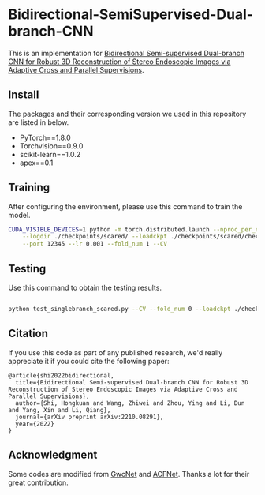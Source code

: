# Bidirectional-SemiSupervised-Dual-branch-CNN
This is an implementation for [Bidirectional Semi-supervised Dual-branch CNN for Robust 3D Reconstruction of Stereo Endoscopic Images via Adaptive Cross and Parallel Supervisions](https://arxiv.org/abs/2210.08291).

## Install
The packages and their corresponding version we used in this repository are listed in below.

- PyTorch==1.8.0
- Torchvision==0.9.0
- scikit-learn==1.0.2
- apex==0.1

## Training
After configuring the environment, please use this command to train the model.

```sh
CUDA_VISIBLE_DEVICES=1 python -m torch.distributed.launch --nproc_per_node=1 train.py \
    --logdir ./checkpoints/scared/ --loadckpt ./checkpoints/scared/checkpoint_scared.ckpt \
    --port 12345 --lr 0.001 --fold_num 1 --CV

```

## Testing
Use this command to obtain the testing results.
```sh

python test_singlebranch_scared.py --CV --fold_num 0 --loadckpt ./checkpoints/scared/checkpoint_scared.ckpt

```


## Citation
If you use this code as part of any published research, we'd really appreciate it if you could cite the following paper:
```
@article{shi2022bidirectional,
  title={Bidirectional Semi-supervised Dual-branch CNN for Robust 3D Reconstruction of Stereo Endoscopic Images via Adaptive Cross and Parallel Supervisions},
  author={Shi, Hongkuan and Wang, Zhiwei and Zhou, Ying and Li, Dun and Yang, Xin and Li, Qiang},
  journal={arXiv preprint arXiv:2210.08291},
  year={2022}
}
```

## Acknowledgment

Some codes are modified from [GwcNet](https://github.com/xy-guo/GwcNet) and [ACFNet](https://github.com/DeepMotionAIResearch/DenseMatchingBenchmark).
Thanks a lot for their great contribution.
